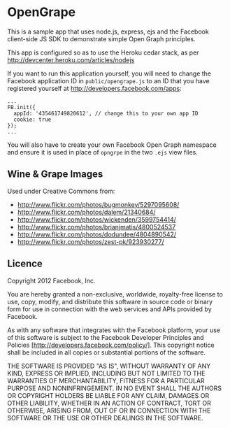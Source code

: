 OpenGrape
=========

This is a sample app that uses node.js, express, ejs and the Facebook
client-side JS SDK to demonstrate simple Open Graph principles.

This app is configured so as to use the Heroku cedar stack, as per
http://devcenter.heroku.com/articles/nodejs

If you want to run this application yourself, you will need to change
the Facebook application ID in `public/opengrape.js` to an ID that
you have registered yourself at http://developers.facebook.com/apps:

    ...
    FB.init({
      appId: '435461749820612', // change this to your own app ID
      cookie: true
    });
    ...

You will also have to create your own Facebook Open Graph namespace
and ensure it is used in place of `opngrpe` in the two `.ejs` view 
files.

## Wine & Grape Images

Used under Creative Commons from:

* http://www.flickr.com/photos/bugmonkey/5297095608/
* http://www.flickr.com/photos/dalem/21340684/
* http://www.flickr.com/photos/wickenden/3599754414/
* http://www.flickr.com/photos/brianjmatis/4800524537
* http://www.flickr.com/photos/dodundee/4804890542/
* http://www.flickr.com/photos/zest-pk/923930277/

## Licence

Copyright 2012 Facebook, Inc.

You are hereby granted a non-exclusive, worldwide, royalty-free license to
use, copy, modify, and distribute this software in source code or binary
form for use in connection with the web services and APIs provided by
Facebook.

As with any software that integrates with the Facebook platform, your use
of this software is subject to the Facebook Developer Principles and
Policies [http://developers.facebook.com/policy/]. This copyright notice
shall be included in all copies or substantial portions of the software.

THE SOFTWARE IS PROVIDED "AS IS", WITHOUT WARRANTY OF ANY KIND, EXPRESS OR
IMPLIED, INCLUDING BUT NOT LIMITED TO THE WARRANTIES OF MERCHANTABILITY,
FITNESS FOR A PARTICULAR PURPOSE AND NONINFRINGEMENT. IN NO EVENT SHALL
THE AUTHORS OR COPYRIGHT HOLDERS BE LIABLE FOR ANY CLAIM, DAMAGES OR OTHER
LIABILITY, WHETHER IN AN ACTION OF CONTRACT, TORT OR OTHERWISE, ARISING
FROM, OUT OF OR IN CONNECTION WITH THE SOFTWARE OR THE USE OR OTHER
DEALINGS IN THE SOFTWARE.
